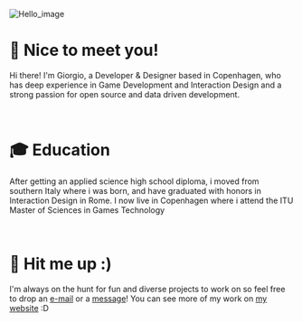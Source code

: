 ![Hello_image](https://media.licdn.com/dms/image/C4D16AQGW67ZyPu1YCg/profile-displaybackgroundimage-shrink_350_1400/0/1603972039605?e=1702512000&v=beta&t=S2WEBglh0t6uTvEcKABxmxl7AnmmgMq-LSj02zJyGjo)

# 👾 Nice to meet you!
Hi there! I'm Giorgio, a Developer & Designer based in Copenhagen, who has deep experience in Game Development and Interaction Design and a strong passion for open source and data driven development.

&nbsp;

# 🎓 Education
After getting an applied science high school diploma, i moved from southern Italy where i was born, and have graduated with honors in Interaction Design in Rome. I now live in Copenhagen where i attend the ITU Master of Sciences in Games Technology

&nbsp;

# 📩 Hit me up :)
I'm always on the hunt for fun and diverse projects to work on so feel free to drop an [e-mail](mailto:hi@giorgioperri.com) or a [message](https://www.linkedin.com/in/giorgio-perri/)! You can see more of my work on [my website](https://giorgioperri.com/) :D
